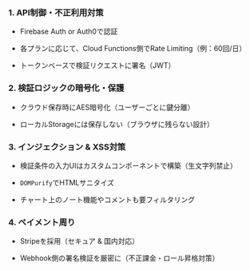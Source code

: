 ### 1. **API制御・不正利用対策**

- Firebase Auth or Auth0で認証
    
- 各プランに応じて、Cloud Functions側でRate Limiting（例：60回/日）
    
- トークンベースで検証リクエストに署名（JWT）
    

### 2. **検証ロジックの暗号化・保護**

- クラウド保存時にAES暗号化（ユーザーごとに鍵分離）
    
- ローカルStorageには保存しない（ブラウザに残らない設計）
    

### 3. **インジェクション & XSS対策**

- 検証条件の入力UIはカスタムコンポーネントで構築（生文字列禁止）
    
- `DOMPurify`でHTMLサニタイズ
    
- チャート上のノート機能やコメントも要フィルタリング
    

### 4. **ペイメント周り**

- Stripeを採用（セキュア & 国内対応）
    
- Webhook側の署名検証を厳密に（不正課金・ロール昇格対策）